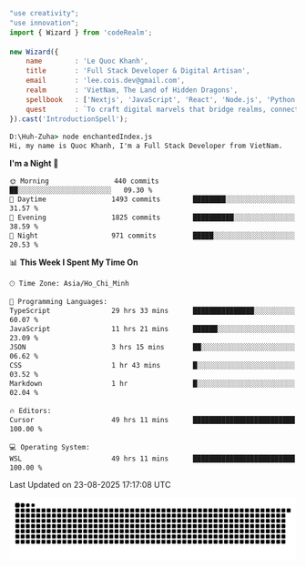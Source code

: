 <!--x axis divider-->

```js 
"use creativity";
"use innovation";
import { Wizard } from 'codeRealm';

new Wizard({
    name        : 'Le Quoc Khanh',
    title       : 'Full Stack Developer & Digital Artisan',
    email       : 'lee.cois.dev@gmail.com',
    realm       : 'VietNam, The Land of Hidden Dragons',
    spellbook   : ['Nextjs', 'JavaScript', 'React', 'Node.js', 'Python', 'Django', 'Cloud Services'],
    quest       : `To craft digital marvels that bridge realms, connect cultures, and bring imagination to life.`,
}).cast('IntroductionSpell');
```

```cmd
D:\Huh-Zuha> node enchantedIndex.js
Hi, my name is Quoc Khanh, I'm a Full Stack Developer from VietNam.
```
<!--START_SECTION:waka-->
**I'm a Night 🦉** 

```text
🌞 Morning                440 commits         ██░░░░░░░░░░░░░░░░░░░░░░░   09.30 % 
🌆 Daytime                1493 commits        ████████░░░░░░░░░░░░░░░░░   31.57 % 
🌃 Evening                1825 commits        ██████████░░░░░░░░░░░░░░░   38.59 % 
🌙 Night                  971 commits         █████░░░░░░░░░░░░░░░░░░░░   20.53 % 
```


📊 **This Week I Spent My Time On** 

```text
🕑︎ Time Zone: Asia/Ho_Chi_Minh

💬 Programming Languages: 
TypeScript               29 hrs 33 mins      ███████████████░░░░░░░░░░   60.07 % 
JavaScript               11 hrs 21 mins      ██████░░░░░░░░░░░░░░░░░░░   23.09 % 
JSON                     3 hrs 15 mins       ██░░░░░░░░░░░░░░░░░░░░░░░   06.62 % 
CSS                      1 hr 43 mins        █░░░░░░░░░░░░░░░░░░░░░░░░   03.52 % 
Markdown                 1 hr                █░░░░░░░░░░░░░░░░░░░░░░░░   02.04 % 

🔥 Editors: 
Cursor                   49 hrs 11 mins      █████████████████████████   100.00 % 

💻 Operating System: 
WSL                      49 hrs 11 mins      █████████████████████████   100.00 % 
```


 Last Updated on 23-08-2025 17:17:08 UTC
<!--END_SECTION:waka-->
<picture>
  <source media="(prefers-color-scheme: dark)" srcset="https://raw.githubusercontent.com/leecois/leecois/output/github-contribution-grid-snake-dark.svg">
  <source media="(prefers-color-scheme: light)" srcset="https://raw.githubusercontent.com/leecois/leecois/output/github-contribution-grid-snake.svg">
  <img alt="github contribution grid snake animation" src="https://raw.githubusercontent.com/leecois/leecois/output/github-contribution-grid-snake.svg">
</picture>
